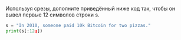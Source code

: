 Используя срезы, дополните приведённый ниже код так, чтобы он вывел первые 12 символов строки s.

```python
s = "In 2010, someone paid 10k Bitcoin for two pizzas."
print(s[:12ц])
```